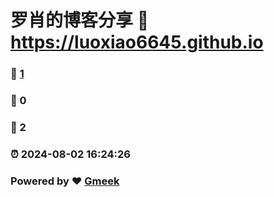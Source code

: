 # 罗肖的博客分享 :link: https://luoxiao6645.github.io 
### :page_facing_up: [1](https://luoxiao6645.github.io/tag.html) 
### :speech_balloon: 0 
### :hibiscus: 2 
### :alarm_clock: 2024-08-02 16:24:26 
### Powered by :heart: [Gmeek](https://github.com/Meekdai/Gmeek)
